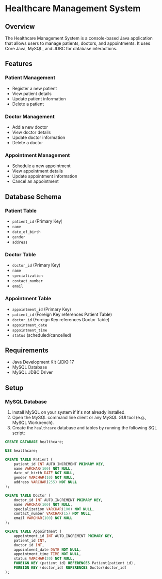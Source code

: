 # Healthcare Management System

## Overview

The Healthcare Management System is a console-based Java application that allows users to manage patients, doctors, and appointments. It uses Core Java, MySQL, and JDBC for database interactions.

## Features

### Patient Management
- Register a new patient
- View patient details
- Update patient information
- Delete a patient

### Doctor Management
- Add a new doctor
- View doctor details
- Update doctor information
- Delete a doctor

### Appointment Management
- Schedule a new appointment
- View appointment details
- Update appointment information
- Cancel an appointment

## Database Schema

### Patient Table
- `patient_id` (Primary Key)
- `name`
- `date_of_birth`
- `gender`
- `address`

### Doctor Table
- `doctor_id` (Primary Key)
- `name`
- `specialization`
- `contact_number`
- `email`

### Appointment Table
- `appointment_id` (Primary Key)
- `patient_id` (Foreign Key references Patient Table)
- `doctor_id` (Foreign Key references Doctor Table)
- `appointment_date`
- `appointment_time`
- `status` (scheduled/cancelled)

## Requirements

- Java Development Kit (JDK) 17
- MySQL Database
- MySQL JDBC Driver

## Setup

### MySQL Database

1. Install MySQL on your system if it's not already installed.
2. Open the MySQL command line client or any MySQL GUI tool (e.g., MySQL Workbench).
3. Create the `healthcare` database and tables by running the following SQL script:

```sql
CREATE DATABASE healthcare;

USE healthcare;

CREATE TABLE Patient (
    patient_id INT AUTO_INCREMENT PRIMARY KEY,
    name VARCHAR(100) NOT NULL,
    date_of_birth DATE NOT NULL,
    gender VARCHAR(10) NOT NULL,
    address VARCHAR(255) NOT NULL
);

CREATE TABLE Doctor (
    doctor_id INT AUTO_INCREMENT PRIMARY KEY,
    name VARCHAR(100) NOT NULL,
    specialization VARCHAR(100) NOT NULL,
    contact_number VARCHAR(15) NOT NULL,
    email VARCHAR(100) NOT NULL
);

CREATE TABLE Appointment (
    appointment_id INT AUTO_INCREMENT PRIMARY KEY,
    patient_id INT,
    doctor_id INT,
    appointment_date DATE NOT NULL,
    appointment_time TIME NOT NULL,
    status VARCHAR(20) NOT NULL,
    FOREIGN KEY (patient_id) REFERENCES Patient(patient_id),
    FOREIGN KEY (doctor_id) REFERENCES Doctor(doctor_id)
);



